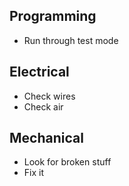 ## Programming ##

* Run through test mode

## Electrical ##

* Check wires
* Check air

## Mechanical ##

* Look for broken stuff
* Fix it

